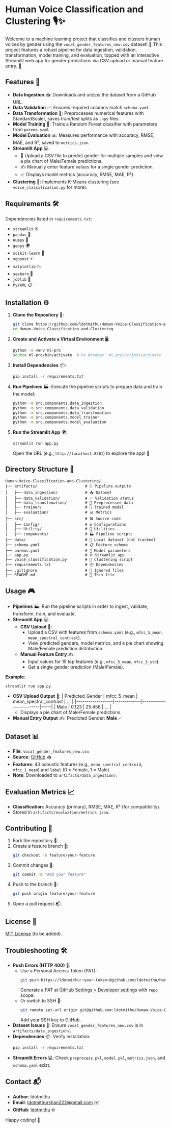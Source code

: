 # Human Voice Classification and Clustering 🎙️✨

Welcome to a machine learning project that classifies and clusters human voices by gender using the `vocal_gender_features_new.csv` dataset! 🚀 This project features a robust pipeline for data ingestion, validation, transformation, model training, and evaluation, topped with an interactive Streamlit web app for gender predictions via CSV upload or manual feature entry. 🌟

## Features 🌈
- **Data Ingestion** 📥: Downloads and unzips the dataset from a GitHub URL.
- **Data Validation** ✅: Ensures required columns match `schema.yaml`.
- **Data Transformation** 🔄: Preprocesses numerical features with StandardScaler, saves train/test splits as `.npy` files.
- **Model Training** 🧠: Trains a Random Forest classifier with parameters from `parems.yaml`.
- **Model Evaluation** 📊: Measures performance with accuracy, RMSE, MAE, and R², saved to `metrics.json`.
- **Streamlit App** 💻:
  - 📄 Upload a CSV file to predict gender for multiple samples and view a pie chart of Male/Female predictions.
  - ✍️ Manually enter feature values for a single gender prediction.
  - 📈 Displays model metrics (accuracy, RMSE, MAE, R²).
- **Clustering** 🔗: Implements K-Means clustering (see `voice_classification.py` for more).

## Requirements 🛠️
Dependencies listed in `requirements.txt`:
- `streamlit` 🌐
- `pandas` 🐼
- `numpy` 🔢
- `geopy` 🌍
- `scikit-learn` 🤖
- `xgboost` ⚡
- `matplotlib` 📉
- `seaborn` 🎨
- `joblib` 💾
- `PyYAML` 📋

## Installation ⚙️
1. **Clone the Repository** 📂:
   ```bash
   git clone https://github.com/ldotmithu/Human-Voice-Classification-and-Clustering.git
   cd Human-Voice-Classification-and-Clustering
   ```

2. **Create and Activate a Virtual Environment** 🖥️:
   ```bash
   python -m venv ml-pro
   source ml-pro/bin/activate  # On Windows: ml-pro\Scripts\activate
   ```

3. **Install Dependencies** 📦:
   ```bash
   pip install -r requirements.txt
   ```

4. **Run Pipelines** 🏭:
   Execute the pipeline scripts to prepare data and train the model:
   ```bash
   python -m src.components.data_ingestion
   python -m src.components.data_validation
   python -m src.components.data_transfomation
   python -m src.components.model_trainer
   python -m src.components.model_evaluation
   ```

5. **Run the Streamlit App** 🌍:
   ```bash
   streamlit run app.py
   ```
   Open the URL (e.g., `http://localhost:8501`) to explore the app! 🎉

## Directory Structure 📁
```
Human-Voice-Classification-and-Clustering/
├── artifacts/                     # 🗄️ Pipeline outputs
│   ├── data_ingestion/            # 📥 Dataset
│   ├── data_validation/           # ✅ Validation status
│   ├── data_transfomation/        # 🔄 Preprocessed data
│   ├── trainer/                   # 🧠 Trained model
│   ├── evaluation/                # 📊 Metrics
├── src/                           # 🛠️ Source code
│   ├── Config/                    # ⚙️ Configurations
│   ├── Utility/                   # 🧰 Utilities
│   ├── components/                # 🏭 Pipeline scripts
├── data/                          # 📄 Local dataset (not tracked)
├── schema.yaml                    # 📋 Feature schema
├── parems.yaml                    # 🔧 Model parameters
├── app.py                         # 🌐 Streamlit app
├── voice_classification.py        # 🔗 Clustering script
├── requirements.txt               # 📦 Dependencies
├── .gitignore                     # 🚫 Ignored files
├── README.md                      # 📖 This file
```

## Usage 🎮
- **Pipelines** 🏭: Run the pipeline scripts in order to ingest, validate, transform, train, and evaluate.
- **Streamlit App** 💻:
  - **CSV Upload** 📄:
    - Upload a CSV with features from `schema.yaml` (e.g., `mfcc_5_mean`, `mean_spectral_contrast`).
    - View predicted genders, model metrics, and a pie chart showing Male/Female prediction distribution.
  - **Manual Feature Entry** ✍️:
    - Input values for 15 top features (e.g., `mfcc_5_mean`, `mfcc_3_std`).
    - Get a single gender prediction (Male/Female).

**Example**:
```bash
streamlit run app.py
```
- **CSV Upload Output** 📄:
  | Predicted_Gender | mfcc_5_mean | mean_spectral_contrast | ... |
  |------------------|-------------|------------------------|-----|
  | Male             | 0.123       | 25.456                 | ... |
  - Displays a pie chart of Male/Female predictions.
- **Manual Entry Output** ✍️:
  Predicted Gender: **Male** ✅

## Dataset 📊
- **File**: `vocal_gender_features_new.csv`
- **Source**: [GitHub](https://github.com/ldotmithu/Dataset/raw/refs/heads/main/human%20voice%20clustering.zip) 📥
- **Features**: 43 acoustic features (e.g., `mean_spectral_centroid`, `mfcc_1_mean`) and `label` (0 = Female, 1 = Male).
- **Note**: Downloaded to `artifacts/data_ingestion/`.

## Evaluation Metrics 📈
- **Classification**: Accuracy (primary), RMSE, MAE, R² (for compatibility).
- Stored in `artifacts/evaluation/metrics.json`.

## Contributing 🤝
1. Fork the repository 🍴.
2. Create a feature branch 🌿:
   ```bash
   git checkout -b feature/your-feature
   ```
3. Commit changes 💾:
   ```bash
   git commit -m "Add your feature"
   ```
4. Push to the branch 🚀:
   ```bash
   git push origin feature/your-feature
   ```
5. Open a pull request 📬.

## License 📜
[MIT License](LICENSE) (to be added).

## Troubleshooting 🛠️
- **Push Errors (HTTP 400)** 🚫:
  - Use a Personal Access Token (PAT):
    ```bash
    git push https://ldotmithu:<your-token>@github.com/ldotmithu/Human-Voice-Classification-and-Clustering.git main
    ```
    Generate a PAT at [GitHub Settings > Developer settings](https://github.com/settings/tokens) with `repo` scope.
  - Or switch to SSH 🔑:
    ```bash
    git remote set-url origin git@github.com:ldotmithu/Human-Voice-Classification-and-Clustering.git
    ```
    Add your SSH key to GitHub.
- **Dataset Issues** 📄: Ensure `vocal_gender_features_new.csv` is in `artifacts/data_ingestion/`.
- **Dependencies** 📦: Verify installation:
  ```bash
  pip install -r requirements.txt
  ```
- **Streamlit Errors** 💻: Check `preprocess.pkl`, `model.pkl`, `metrics.json`, and `schema.yaml` exist.

## Contact 📬
- **Author**: ldotmithu
- **Email**: ldotmithurshan222@gmail.com ✉️
- **GitHub**: [ldotmithu](https://github.com/ldotmithu) 🌐

Happy coding! 🎉